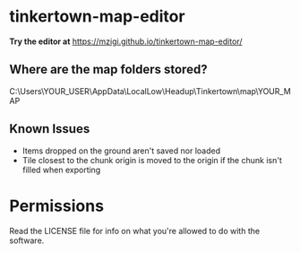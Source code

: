 # tinkertown-map-editor
 
**Try the editor at**
https://mzigi.github.io/tinkertown-map-editor/

## Where are the map folders stored?

C:\Users\YOUR_USER\AppData\LocalLow\Headup\Tinkertown\map\YOUR_MAP

## Known Issues

- Items dropped on the ground aren't saved nor loaded
- Tile closest to the chunk origin is moved to the origin if the chunk isn't filled when exporting

# Permissions

Read the LICENSE file for info on what you're allowed to do with the software.
